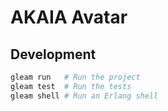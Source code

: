 # AKAIA Avatar

## Development

```sh
gleam run   # Run the project
gleam test  # Run the tests
gleam shell # Run an Erlang shell
```
